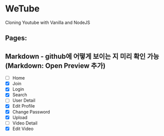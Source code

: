 # WeTube

Cloning Youtube with Vanilla and NodeJS

## Pages:                                         
## Markdown - github에 어떻게 보이는 지 미리 확인 가능    (Markdown: Open Preview 추가)
- [ ] Home                                                          
- [x] Join
- [x] Login
- [x] Search
- [ ] User Detail
- [x] Edit Profile
- [x] Change Password
- [x] Upload
- [ ] Video Detail
- [x] Edit Video